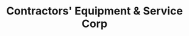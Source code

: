 ---
title: "Contractors' Equipment & Service Corp"
url: /waipahu/contractors-equipment-and-service-corp/
shop: storage rental
---